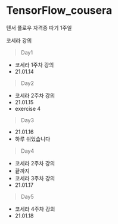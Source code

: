 # TensorFlow_cousera

텐서 플로우 자격증 따기 1주일

코세라 강의

> Day1

- 코세라 1주차 강의
- 21.01.14

> Day2

- 코세라 2주차 강의
- 21.01.15
- exercise 4

> Day3

- 21.01.16
- 하루 쉬었습니다

> Day4

- 코세라 2주차 강의
- 끝까지
- 코세라 3주차 강의
- 21.01.17

> Day5

- 코세라 4주차 강의
- 21.01.18
